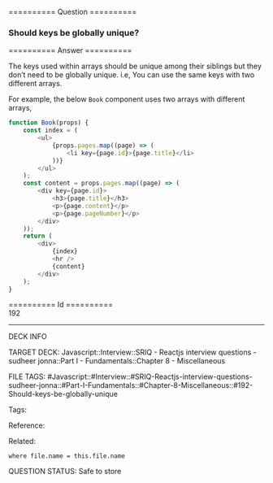 ========== Question ==========  

### Should keys be globally unique?  

========== Answer ==========  

The keys used within arrays should be unique among their siblings but they don’t need to be globally unique. i.e, You can use the same keys with two different arrays.

For example, the below `Book` component uses two arrays with different arrays,

```javascript
function Book(props) {
    const index = (
        <ul>
            {props.pages.map((page) => (
                <li key={page.id}>{page.title}</li>
            ))}
        </ul>
    );
    const content = props.pages.map((page) => (
        <div key={page.id}>
            <h3>{page.title}</h3>
            <p>{page.content}</p>
            <p>{page.pageNumber}</p>
        </div>
    ));
    return (
        <div>
            {index}
            <hr />
            {content}
        </div>
    );
}
```

========== Id ==========  
192

---

DECK INFO

TARGET DECK: Javascript::Interview::SRIQ - Reactjs interview questions - sudheer jonna::Part I - Fundamentals::Chapter 8 - Miscellaneous

FILE TAGS: #Javascript::#Interview::#SRIQ-Reactjs-interview-questions-sudheer-jonna::#Part-I-Fundamentals::#Chapter-8-Miscellaneous::#192-Should-keys-be-globally-unique

Tags:

Reference:

Related:

```dataview
where file.name = this.file.name
```

QUESTION STATUS: Safe to store
